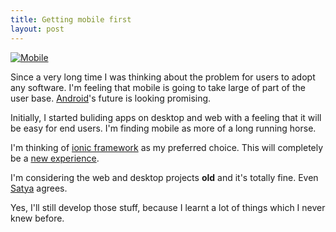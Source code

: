 ```yaml
---
title: Getting mobile first
layout: post
---
```


[![Mobile](http://cdn.meme.am/instances/55313941.jpg)](http://memegenerator.net/instance/55313941)

Since a very long time I was thinking about the problem for users to adopt any software. I'm feeling that mobile is going to take large of part of the user base. [Android](https://www.android.com/)'s future is looking promising.

Initially, I started buliding apps on desktop and web with a feeling that it will be easy for end users. I'm finding mobile as more of a long running horse.

I'm thinking of [ionic framework](http://ionicframework.com/) as my preferred choice. This will completely be a [new experience](http://stackoverflow.com/questions/33152154/is-ionic-framework-free).

I'm considering the web and desktop projects **old** and it's totally fine. Even [Satya](https://news.microsoft.com/2014/03/27/satya-nadella-mobile-first-cloud-first-press-briefing/) agrees.

Yes, I'll still develop those stuff, because I learnt a lot of things which I never knew before.
